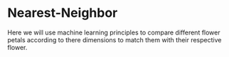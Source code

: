 # Nearest-Neighbor
Here we will use machine learning principles to compare different flower petals according to there dimensions to match them with their respective flower.

